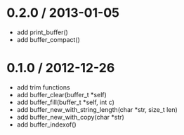 
0.2.0 / 2013-01-05 
==================

  * add print_buffer()
  * add buffer_compact() 

0.1.0 / 2012-12-26 
==================

  * add trim functions
  * add buffer_clear(buffer_t *self)
  * add buffer_fill(buffer_t *self, int c)
  * add buffer_new_with_string_length(char *str, size_t len)
  * add buffer_new_with_copy(char *str)
  * add buffer_indexof()

